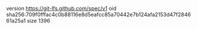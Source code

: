version https://git-lfs.github.com/spec/v1
oid sha256:709f0fffac4c0b88116e8d5eafcc85a70442e7b124afa2153d47f284661a25a1
size 1396
